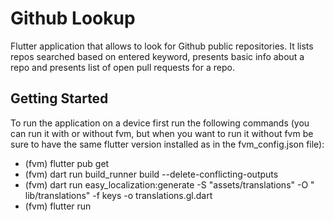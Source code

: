 # Github Lookup

Flutter application that allows to look for Github public repositories.
It lists repos searched based on entered keyword, presents
basic info about a repo and presents list of open pull requests for a repo.

## Getting Started

To run the application on a device first run the following commands
(you can run it with or without fvm, but when you want to run it without fvm be
sure to have the same flutter version installed as in the fvm_config.json file):

- (fvm) flutter pub get
- (fvm) dart run build_runner build --delete-conflicting-outputs
- (fvm) dart run easy_localization:generate -S "assets/translations" -O "
  lib/translations" -f keys -o translations.gl.dart
- (fvm) flutter run
